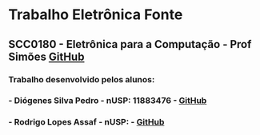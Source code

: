 # Trabalho Eletrônica Fonte
## SCC0180 - Eletrônica para a Computação - Prof Simões [GitHub](https://github.com/simoesusp)
### Trabalho desenvolvido pelos alunos:
### - Diógenes Silva Pedro - nUSP: 11883476 - [GitHub](https://github.com/DioUSP)
### - Rodrigo Lopes Assaf - nUSP:  - [GitHub](https://github.com/Roassaf)